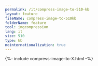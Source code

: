 ```yaml
---
permalink: /it/compress-image-to-510-kb
layout: feature
fileName: compress-image-to-510kb
folderName: feature
tool: imgcompression
lang: it
size: 510
type: kb
nointernationalization: true
---
```

{%- include compress-image-to-X.html -%}       
